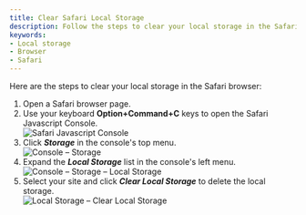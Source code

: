 ```yaml
---
title: Clear Safari Local Storage
description: Follow the steps to clear your local storage in the Safari browser.
keywords:
- Local storage
- Browser
- Safari
---
```

Here are the steps to clear your local storage in the Safari browser:  

1. Open a Safari browser page.
1. Use your keyboard **Option+Command+C** keys to open the Safari Javascript Console.  
![Safari Javascript Console](https://webdevolutions.azureedge.net/docs/en/kb/KB4877.png)  
1. Click ***Storage*** in the console's top menu.  
![Console – Storage](https://webdevolutions.azureedge.net/docs/en/kb/KB4878.png)  
1. Expand the ***Local Storage*** list in the console's left menu.  
![Console – Storage – Local Storage](https://webdevolutions.azureedge.net/docs/en/kb/KB4879.png)  
1. Select your site and click ***Clear Local Storage*** to delete the local storage.  
![Local Storage – Clear Local Storage](https://webdevolutions.azureedge.net/docs/en/kb/KB4880.png)  